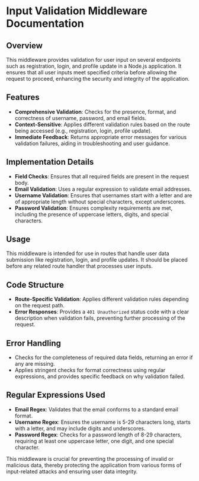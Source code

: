 # Input Validation Middleware Documentation

## Overview

This middleware provides validation for user input on several endpoints such as registration, login, and profile update in a Node.js application. It ensures that all user inputs meet specified criteria before allowing the request to proceed, enhancing the security and integrity of the application.

## Features

- **Comprehensive Validation**: Checks for the presence, format, and correctness of username, password, and email fields.
- **Context-Sensitive**: Applies different validation rules based on the route being accessed (e.g., registration, login, profile update).
- **Immediate Feedback**: Returns appropriate error messages for various validation failures, aiding in troubleshooting and user guidance.

## Implementation Details

- **Field Checks**: Ensures that all required fields are present in the request body.
- **Email Validation**: Uses a regular expression to validate email addresses.
- **Username Validation**: Ensures that usernames start with a letter and are of appropriate length without special characters, except underscores.
- **Password Validation**: Ensures complexity requirements are met, including the presence of uppercase letters, digits, and special characters.

## Usage

This middleware is intended for use in routes that handle user data submission like registration, login, and profile updates. It should be placed before any related route handler that processes user inputs.

## Code Structure

- **Route-Specific Validation**: Applies different validation rules depending on the request path.
- **Error Responses**: Provides a `401 Unauthorized` status code with a clear description when validation fails, preventing further processing of the request.

## Error Handling

- Checks for the completeness of required data fields, returning an error if any are missing.
- Applies stringent checks for format correctness using regular expressions, and provides specific feedback on why validation failed.

## Regular Expressions Used

- **Email Regex**: Validates that the email conforms to a standard email format.
- **Username Regex**: Ensures the username is 5-29 characters long, starts with a letter, and may include digits and underscores.
- **Password Regex**: Checks for a password length of 8-29 characters, requiring at least one uppercase letter, one digit, and one special character.

This middleware is crucial for preventing the processing of invalid or malicious data, thereby protecting the application from various forms of input-related attacks and ensuring user data integrity.
